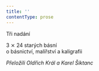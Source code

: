 ```yaml
---
title: ''
contentType: prose
---
```


<section>

Tři nadání

3 ⨯ 24 starých básní  
o básnictví, malířství a kaligrafii

_Přeložili Oldřich Král a Karel Šiktanc_

</section>
